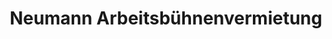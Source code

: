 ---
title: "Neumann Arbeitsbühnenvermietung"
url: /greifswald/neumann-arbeitsbuehnenvermietung/
shop: Mieten
---